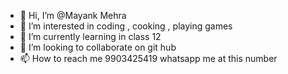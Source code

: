 - 👋 Hi, I’m @Mayank Mehra
- 👀 I’m interested in coding , cooking , playing games
- 🌱 I’m currently learning in class 12
- 💞️ I’m looking to collaborate on git hub
- 📫 How to reach me 9903425419 whatsapp me at this number

<!---
Mayank  is a ✨ special ✨ repository because its `README.md` (this file) appears on your GitHub profile.
You can click the Preview link to take a look at your changes.
--->
